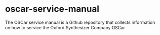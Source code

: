 # oscar-service-manual
The OSCar service manual is a Github repository that collects information on how to service the Oxford Synthesizer Company OSCar
